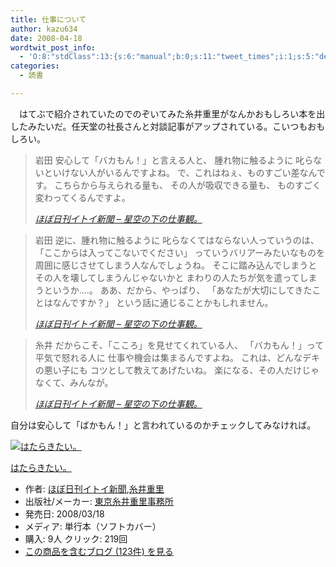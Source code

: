 ```yaml
---
title: 仕事について
author: kazu634
date: 2008-04-18
wordtwit_post_info:
  - 'O:8:"stdClass":13:{s:6:"manual";b:0;s:11:"tweet_times";i:1;s:5:"delay";i:0;s:7:"enabled";i:1;s:10:"separation";s:2:"60";s:7:"version";s:3:"3.7";s:14:"tweet_template";b:0;s:6:"status";i:2;s:6:"result";a:0:{}s:13:"tweet_counter";i:2;s:13:"tweet_log_ids";a:1:{i:0;i:3899;}s:9:"hash_tags";a:0:{}s:8:"accounts";a:1:{i:0;s:7:"kazu634";}}'
categories:
  - 読書

---
```

<div class="section">
<p>
    　はてぶで紹介されていたのでのぞいてみた糸井重里がなんかおもしろい本を出したみたいだ。任天堂の社長さんと対談記事がアップされている。こいつもおもしろい。
</p>
  
<blockquote title="ほぼ日刊イトイ新聞 - 星空の下の仕事観。" cite="http://www.1101.com/job_study/iwata/2008-04-17.html">
<p>
      岩田 安心して「バカもん！」と言える人と、 腫れ物に触るように 叱らないといけない人がいるんですよね。 で、これはねぇ、ものすごい差なんです。 こちらから与えられる量も、 その人が吸収できる量も、 ものすごく変わってくるんですよ。
</p>
    
<p>
<cite><a href="http://www.1101.com/job_study/iwata/2008-04-17.html" onclick="__gaTracker('send', 'event', 'outbound-article', 'http://www.1101.com/job_study/iwata/2008-04-17.html', 'ほぼ日刊イトイ新聞 &#8211; 星空の下の仕事観。');" target="_blank">ほぼ日刊イトイ新聞 &#8211; 星空の下の仕事観。</a></cite>
</p>
</blockquote>
  
<blockquote title="ほぼ日刊イトイ新聞 - 星空の下の仕事観。" cite="http://www.1101.com/job_study/iwata/2008-04-17.html">
<p>
      岩田 逆に、腫れ物に触るように 叱らなくてはならない人っていうのは、 「ここからは入ってこないでください」 っていうバリアーみたいなものを 周囲に感じさせてしまう人なんでしょうね。 そこに踏み込んでしまうと その人を壊してしまうんじゃないかと まわりの人たちが気を遣ってしまうというか‥‥。 ああ、だから、やっぱり、 「あなたが大切にしてきたことはなんですか？」 という話に通じることかもしれません。
</p>
    
<p>
<cite><a href="http://www.1101.com/job_study/iwata/2008-04-17.html" onclick="__gaTracker('send', 'event', 'outbound-article', 'http://www.1101.com/job_study/iwata/2008-04-17.html', 'ほぼ日刊イトイ新聞 &#8211; 星空の下の仕事観。');" target="_blank">ほぼ日刊イトイ新聞 &#8211; 星空の下の仕事観。</a></cite>
</p>
</blockquote>
  
<blockquote title="ほぼ日刊イトイ新聞 - 星空の下の仕事観。" cite="http://www.1101.com/job_study/iwata/2008-04-17.html">
<p>
      糸井 だからこそ、「こころ」を見せてくれている人、 「バカもん！」って平気で怒れる人に 仕事や機会は集まるんですよね。 これは、どんなデキの悪い子にも コツとして教えてあげたいね。 楽になる、その人だけじゃなくて、みんなが。
</p>
    
<p>
<cite><a href="http://www.1101.com/job_study/iwata/2008-04-17.html" onclick="__gaTracker('send', 'event', 'outbound-article', 'http://www.1101.com/job_study/iwata/2008-04-17.html', 'ほぼ日刊イトイ新聞 &#8211; 星空の下の仕事観。');" target="_blank">ほぼ日刊イトイ新聞 &#8211; 星空の下の仕事観。</a></cite>
</p>
</blockquote>
  
<p>
    自分は安心して「ばかもん！」と言われているのかチェックしてみなければ。
</p>
  
<div class="hatena-asin-detail">
<a href="http://www.amazon.co.jp/dp/4902516179/?tag=hatena_st1-22&ascsubtag=d-7ibv" onclick="__gaTracker('send', 'event', 'outbound-article', 'http://www.amazon.co.jp/dp/4902516179/?tag=hatena_st1-22&ascsubtag=d-7ibv', '');"><img src="https://images-na.ssl-images-amazon.com/images/I/51k97nJ4XTL._SL160_.jpg" class="hatena-asin-detail-image" alt="はたらきたい。" title="はたらきたい。" /></a></p> 
    
<div class="hatena-asin-detail-info">
<p class="hatena-asin-detail-title">
<a href="http://www.amazon.co.jp/dp/4902516179/?tag=hatena_st1-22&ascsubtag=d-7ibv" onclick="__gaTracker('send', 'event', 'outbound-article', 'http://www.amazon.co.jp/dp/4902516179/?tag=hatena_st1-22&ascsubtag=d-7ibv', 'はたらきたい。');">はたらきたい。</a>
</p>
      
<ul>
<li>
<span class="hatena-asin-detail-label">作者:</span> <a href="http://d.hatena.ne.jp/keyword/%A4%DB%A4%DC%C6%FC%B4%A9%A5%A4%A5%C8%A5%A4%BF%B7%CA%B9" onclick="__gaTracker('send', 'event', 'outbound-article', 'http://d.hatena.ne.jp/keyword/%A4%DB%A4%DC%C6%FC%B4%A9%A5%A4%A5%C8%A5%A4%BF%B7%CA%B9', 'ほぼ日刊イトイ新聞');" class="keyword">ほぼ日刊イトイ新聞</a>,<a href="http://d.hatena.ne.jp/keyword/%BB%E5%B0%E6%BD%C5%CE%A4" onclick="__gaTracker('send', 'event', 'outbound-article', 'http://d.hatena.ne.jp/keyword/%BB%E5%B0%E6%BD%C5%CE%A4', '糸井重里');" class="keyword">糸井重里</a>
</li>
<li>
<span class="hatena-asin-detail-label">出版社/メーカー:</span> <a href="http://d.hatena.ne.jp/keyword/%C5%EC%B5%FE%BB%E5%B0%E6%BD%C5%CE%A4%BB%F6%CC%B3%BD%EA" onclick="__gaTracker('send', 'event', 'outbound-article', 'http://d.hatena.ne.jp/keyword/%C5%EC%B5%FE%BB%E5%B0%E6%BD%C5%CE%A4%BB%F6%CC%B3%BD%EA', '東京糸井重里事務所');" class="keyword">東京糸井重里事務所</a>
</li>
<li>
<span class="hatena-asin-detail-label">発売日:</span> 2008/03/18
</li>
<li>
<span class="hatena-asin-detail-label">メディア:</span> 単行本（ソフトカバー）
</li>
<li>
<span class="hatena-asin-detail-label">購入</span>: 9人 <span class="hatena-asin-detail-label">クリック</span>: 219回
</li>
<li>
<a href="http://d.hatena.ne.jp/asin/4902516179" onclick="__gaTracker('send', 'event', 'outbound-article', 'http://d.hatena.ne.jp/asin/4902516179', 'この商品を含むブログ (123件) を見る');" target="_blank">この商品を含むブログ (123件) を見る</a>
</li>
</ul>
</div>
    
<div class="hatena-asin-detail-foot">
</div>
</div>
</div>

